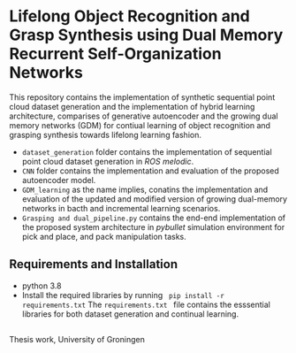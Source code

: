 # Lifelong Object Recognition and Grasp Synthesis using Dual Memory Recurrent Self-Organization Networks

This repository contains the implementation of synthetic sequential point cloud dataset generation and the implementation of hybrid learning architecture, comparises of generative autoencoder and the growing dual memory networks (GDM) for contiual learning of object recognition and grasping synthesis towards lifelong learning fashion.

 * ``` dataset_generation ``` folder contains the implementation of sequential point cloud dataset generation in _ROS melodic_. 
 * ``` CNN ``` folder contains the implementation and evaluation of the proposed autoencoder model. 
 * ``` GDM_learning ``` as the name implies, conatins the implementation and evaluation of the updated and modified version of growing dual-memory networks in bacth and incremental learning scenarios. 
 * ``` Grasping and dual_pipeline.py ``` contains the end-end implementation of the proposed system architecture in _pybullet_ simulation environment for pick and place, and pack manipulation tasks.

## Requirements and Installation
* python 3.8
* Install the required libraries by running ``` pip install -r requirements.txt```
The ```requirements.txt ``` file contains the esssential libraries for both dataset generation and continual learning. 

## 

 


Thesis work, University of Groningen

